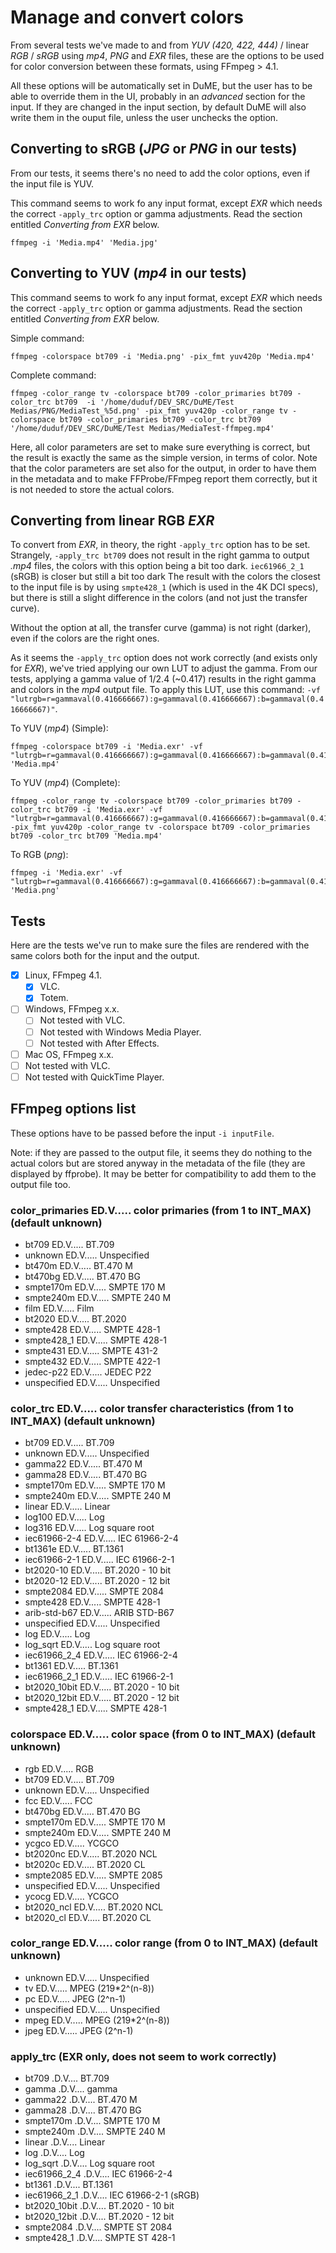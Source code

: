 # Manage and convert colors

From several tests we've made to and from *YUV (420, 422, 444)* / linear *RGB* / *sRGB* using *mp4*, *PNG* and *EXR* files, these are the options to be used for color conversion between these formats, using FFmpeg > 4.1.

All these options will be automatically set in DuME, but the user has to be able to override them in the UI, probably in an *advanced* section for the input. If they are changed in the input section, by default DuME will also write them in the ouput file, unless the user unchecks the option.

## Converting to sRGB (*JPG* or *PNG* in our tests)

From our tests, it seems there's no need to add the color options, even if the input file is YUV.

This command seems to work fo any input format, except *EXR* which needs the correct `-apply_trc` option or gamma adjustments. Read the section entitled *Converting from EXR* below.

    ffmpeg -i 'Media.mp4' 'Media.jpg'

## Converting to YUV (*mp4* in our tests)

This command seems to work fo any input format, except *EXR* which needs the correct `-apply_trc` option or gamma adjustments. Read the section entitled *Converting from EXR* below.

Simple command:

    ffmpeg -colorspace bt709 -i 'Media.png' -pix_fmt yuv420p 'Media.mp4'

Complete command:

    ffmpeg -color_range tv -colorspace bt709 -color_primaries bt709 -color_trc bt709  -i '/home/duduf/DEV_SRC/DuME/Test Medias/PNG/MediaTest_%5d.png' -pix_fmt yuv420p -color_range tv -colorspace bt709 -color_primaries bt709 -color_trc bt709 '/home/duduf/DEV_SRC/DuME/Test Medias/MediaTest-ffmpeg.mp4'

Here, all color parameters are set to make sure everything is correct, but the result is exactly the same as the simple version, in terms of color. Note that the color parameters are set also for the output, in order to have them in the metadata and to make FFProbe/FFmpeg report them correctly, but it is not needed to store the actual colors.

## Converting from linear RGB *EXR*

To convert from *EXR*, in theory, the right `-apply_trc` option has to be set. Strangely, `-apply_trc bt709` does not result in the right gamma to output *.mp4* files, the colors with this option being a bit too dark. `iec61966_2_1 ` (sRGB) is closer but still a bit too dark The result with the colors the closest to the input file is by using `smpte428_1` (which is used in the 4K DCI specs), but there is still a slight difference in the colors (and not just the transfer curve).

Without the option at all, the transfer curve (gamma) is not right (darker), even if the colors are the right ones.

As it seems the `-apply_trc` option does not work correctly (and exists only for *EXR*), we've tried applying our own LUT to adjust the gamma. From our tests, applying a gamma value of 1/2.4 (~0.417) results in the right gamma and colors in the *mp4* output file. To apply this LUT, use this command: `-vf "lutrgb=r=gammaval(0.416666667):g=gammaval(0.416666667):b=gammaval(0.416666667)"`.

To YUV (*mp4*) (Simple):

    ffmpeg -colorspace bt709 -i 'Media.exr' -vf "lutrgb=r=gammaval(0.416666667):g=gammaval(0.416666667):b=gammaval(0.416666667)" 'Media.mp4'

To YUV (*mp4*) (Complete):

    ffmpeg -color_range tv -colorspace bt709 -color_primaries bt709 -color_trc bt709 -i 'Media.exr' -vf "lutrgb=r=gammaval(0.416666667):g=gammaval(0.416666667):b=gammaval(0.416666667)" -pix_fmt yuv420p -color_range tv -colorspace bt709 -color_primaries bt709 -color_trc bt709 'Media.mp4'

To RGB (*png*):

    ffmpeg -i 'Media.exr' -vf "lutrgb=r=gammaval(0.416666667):g=gammaval(0.416666667):b=gammaval(0.416666667)" 'Media.png'

## Tests

Here are the tests we've run to make sure the files are rendered with the same colors both for the input and the output.

- [x] Linux, FFmpeg 4.1.
  - [x] VLC.
  - [x] Totem.
- [ ] Windows, FFmpeg x.x.
  - [ ] Not tested with VLC.
  - [ ] Not tested with Windows Media Player.
  - [ ] Not tested with After Effects.
- [ ] Mac OS, FFmpeg x.x.
 - [ ] Not tested with VLC.
 - [ ] Not tested with QuickTime Player.

## FFmpeg options list

These options have to be passed before the input `-i inputFile`.

Note: if they are passed to the output file, it seems they do nothing to the actual colors but are stored anyway in the metadata of the file (they are displayed by ffprobe). It may be better for compatibility to add them to the output file too.

### color_primaries   <int>        ED.V..... color primaries (from 1 to INT_MAX) (default unknown)
- bt709                        ED.V..... BT.709
- unknown                      ED.V..... Unspecified
- bt470m                       ED.V..... BT.470 M
- bt470bg                      ED.V..... BT.470 BG
- smpte170m                    ED.V..... SMPTE 170 M
- smpte240m                    ED.V..... SMPTE 240 M
- film                         ED.V..... Film
- bt2020                       ED.V..... BT.2020
- smpte428                     ED.V..... SMPTE 428-1
- smpte428_1                   ED.V..... SMPTE 428-1
- smpte431                     ED.V..... SMPTE 431-2
- smpte432                     ED.V..... SMPTE 422-1
- jedec-p22                    ED.V..... JEDEC P22
- unspecified                  ED.V..... Unspecified
### color_trc         <int>        ED.V..... color transfer characteristics (from 1 to INT_MAX) (default unknown)
- bt709                        ED.V..... BT.709
- unknown                      ED.V..... Unspecified
- gamma22                      ED.V..... BT.470 M
- gamma28                      ED.V..... BT.470 BG
- smpte170m                    ED.V..... SMPTE 170 M
- smpte240m                    ED.V..... SMPTE 240 M
- linear                       ED.V..... Linear
- log100                       ED.V..... Log
- log316                       ED.V..... Log square root
- iec61966-2-4                 ED.V..... IEC 61966-2-4
- bt1361e                      ED.V..... BT.1361
- iec61966-2-1                 ED.V..... IEC 61966-2-1
- bt2020-10                    ED.V..... BT.2020 - 10 bit
- bt2020-12                    ED.V..... BT.2020 - 12 bit
- smpte2084                    ED.V..... SMPTE 2084
- smpte428                     ED.V..... SMPTE 428-1
- arib-std-b67                 ED.V..... ARIB STD-B67
- unspecified                  ED.V..... Unspecified
- log                          ED.V..... Log
- log_sqrt                     ED.V..... Log square root
- iec61966_2_4                 ED.V..... IEC 61966-2-4
- bt1361                       ED.V..... BT.1361
- iec61966_2_1                 ED.V..... IEC 61966-2-1
- bt2020_10bit                 ED.V..... BT.2020 - 10 bit
- bt2020_12bit                 ED.V..... BT.2020 - 12 bit
- smpte428_1                   ED.V..... SMPTE 428-1
### colorspace        <int>        ED.V..... color space (from 0 to INT_MAX) (default unknown)
- rgb                          ED.V..... RGB
- bt709                        ED.V..... BT.709
- unknown                      ED.V..... Unspecified
- fcc                          ED.V..... FCC
- bt470bg                      ED.V..... BT.470 BG
- smpte170m                    ED.V..... SMPTE 170 M
- smpte240m                    ED.V..... SMPTE 240 M
- ycgco                        ED.V..... YCGCO
- bt2020nc                     ED.V..... BT.2020 NCL
- bt2020c                      ED.V..... BT.2020 CL
- smpte2085                    ED.V..... SMPTE 2085
- unspecified                  ED.V..... Unspecified
- ycocg                        ED.V..... YCGCO
- bt2020_ncl                   ED.V..... BT.2020 NCL
- bt2020_cl                    ED.V..... BT.2020 CL
### color_range       <int>        ED.V..... color range (from 0 to INT_MAX) (default unknown)
- unknown                      ED.V..... Unspecified
- tv                           ED.V..... MPEG (219*2^(n-8))
- pc                           ED.V..... JPEG (2^n-1)
- unspecified                  ED.V..... Unspecified
- mpeg                         ED.V..... MPEG (219*2^(n-8))
- jpeg                         ED.V..... JPEG (2^n-1)
### apply_trc (EXR only, does not seem to work correctly)
- bt709                        .D.V.... BT.709
- gamma                        .D.V.... gamma
- gamma22                      .D.V.... BT.470 M
- gamma28                      .D.V.... BT.470 BG
- smpte170m                    .D.V.... SMPTE 170 M
- smpte240m                    .D.V.... SMPTE 240 M
- linear                       .D.V.... Linear
- log                          .D.V.... Log
- log_sqrt                     .D.V.... Log square root
- iec61966_2_4                 .D.V.... IEC 61966-2-4
- bt1361                       .D.V.... BT.1361
- iec61966_2_1                 .D.V.... IEC 61966-2-1 (sRGB)
- bt2020_10bit                 .D.V.... BT.2020 - 10 bit
- bt2020_12bit                 .D.V.... BT.2020 - 12 bit
- smpte2084                    .D.V.... SMPTE ST 2084
- smpte428_1                   .D.V.... SMPTE ST 428-1
